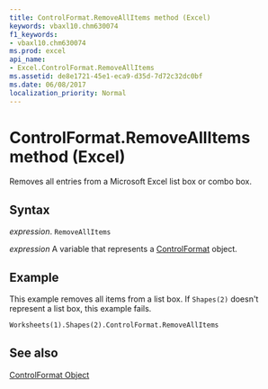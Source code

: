 ```yaml
---
title: ControlFormat.RemoveAllItems method (Excel)
keywords: vbaxl10.chm630074
f1_keywords:
- vbaxl10.chm630074
ms.prod: excel
api_name:
- Excel.ControlFormat.RemoveAllItems
ms.assetid: de8e1721-45e1-eca9-d35d-7d72c32dc0bf
ms.date: 06/08/2017
localization_priority: Normal
---
```



# ControlFormat.RemoveAllItems method (Excel)

Removes all entries from a Microsoft Excel list box or combo box.


## Syntax

_expression_. `RemoveAllItems`

_expression_ A variable that represents a [ControlFormat](Excel.ControlFormat.md) object.


## Example

This example removes all items from a list box. If  `Shapes(2)` doesn't represent a list box, this example fails.


```vb
Worksheets(1).Shapes(2).ControlFormat.RemoveAllItems
```


## See also


[ControlFormat Object](Excel.ControlFormat.md)

